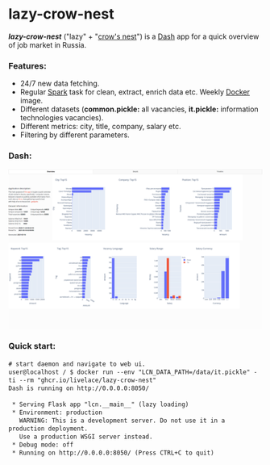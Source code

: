 # lazy-crow-nest


***lazy-crow-nest*** ("lazy" + "[crow's nest](https://en.wikipedia.org/wiki/Crow%27s_nest)") is a [Dash](https://github.com/plotly/dash) app for a quick overview
of job market in Russia.

### Features:

* 24/7 new data fetching.
* Regular [Spark](https://spark.apache.org/) task for clean, extract, enrich data etc. Weekly [Docker](https://hub.docker.com/r/livelace/lazy-crow-nest) image.
* Different datasets (**common.pickle:** all vacancies, **it.pickle:** information technologies vacancies).
* Different metrics: city, title, company, salary etc.
* Filtering by different parameters.

### Dash:
![overview](assets/overview.png)


### Quick start:

```shell script
# start daemon and navigate to web ui.
user@localhost / $ docker run --env "LCN_DATA_PATH=/data/it.pickle" -ti --rm "ghcr.io/livelace/lazy-crow-nest"
Dash is running on http://0.0.0.0:8050/

 * Serving Flask app "lcn.__main__" (lazy loading)
 * Environment: production
   WARNING: This is a development server. Do not use it in a production deployment.
   Use a production WSGI server instead.
 * Debug mode: off
 * Running on http://0.0.0.0:8050/ (Press CTRL+C to quit)
```
